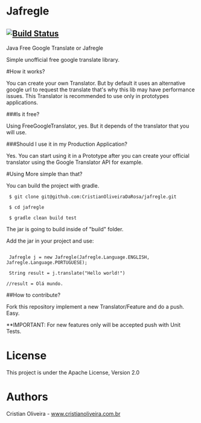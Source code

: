 Jafregle 
=====================
[![Build Status](https://travis-ci.org/CristianOliveiraDaRosa/jafregle.svg?branch=master)](https://travis-ci.org/CristianOliveiraDaRosa/jafregle)
---
Java Free Google Translate or Jafregle

Simple unofficial free google translate library. 

#How it works?

You can create your own Translator. But by default it uses an alternative google url to request the translate that's why this lib may have performance issues. This Translator is recommended to use only in prototypes applications. 

###Is it free?

Using FreeGoogleTranslator, yes.
But it depends of the translator that you will use.

###Should I use it in my Production Application?

Yes. You can start using it in a Prototype after you can create your official translator using the Google Translator API for example.

#Using
More simple than that?

You can build the project with gradle.

```   
 $ git clone git@github.com:CristianOliveiraDaRosa/jafregle.git

 $ cd jafregle

 $ gradle clean build test
```

The jar is going to build inside of "build" folder.

Add the jar in your project and use:

```

 Jafregle j = new Jafregle(Jafregle.Language.ENGLISH, Jafregle.Language.PORTUGUESE); 
         
 String result = j.translate("Hello world!")

//result = Olá mundo.

```

##How to contribute?

Fork this repository implement a new Translator/Feature and do a push. Easy.

**IMPORTANT: For new features only will be accepted push with Unit Tests.


License
====
  This project is under the Apache License, Version 2.0

Authors
====  
Cristian Oliveira - www.cristianoliveira.com.br
